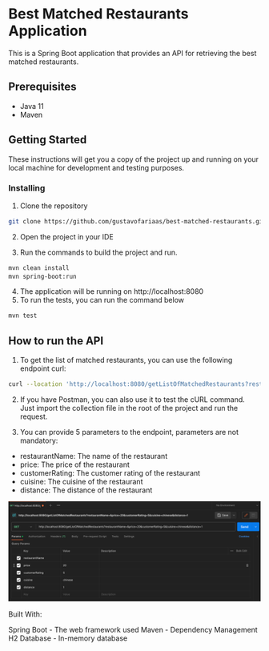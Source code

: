 # Best Matched Restaurants Application

This is a Spring Boot application that provides an API for retrieving the best matched restaurants.

## Prerequisites

- Java 11
- Maven

## Getting Started

These instructions will get you a copy of the project up and running on your local machine for development and testing purposes.

### Installing

1. Clone the repository
```bash
git clone https://github.com/gustavofariaas/best-matched-restaurants.git
```
2. Open the project in your IDE

3. Run the commands to build the project and run.
```bash
mvn clean install
mvn spring-boot:run
```
4. The application will be running on http://localhost:8080
5. To run the tests, you can run the command below
```bash
mvn test
```

## How to run the API

1. To get the list of matched restaurants, you can use the following endpoint curl:
```bash
curl --location 'http://localhost:8080/getListOfMatchedRestaurants?restaurantName=&price=20&customerRating=5&cuisine=chinese&distance=1' 
```
2. If you have Postman, you can also use it to test the cURL command. Just import the collection file in the root of the project and run the request.

3. You can provide 5 parameters to the endpoint, parameters are not mandatory:

- restaurantName: The name of the restaurant
- price: The price of the restaurant 
- customerRating: The customer rating of the restaurant 
- cuisine: The cuisine of the restaurant
- distance: The distance of the restaurant 

![alt text](postman.png)

Built With:

Spring Boot - The web framework used
Maven - Dependency Management
H2 Database - In-memory database